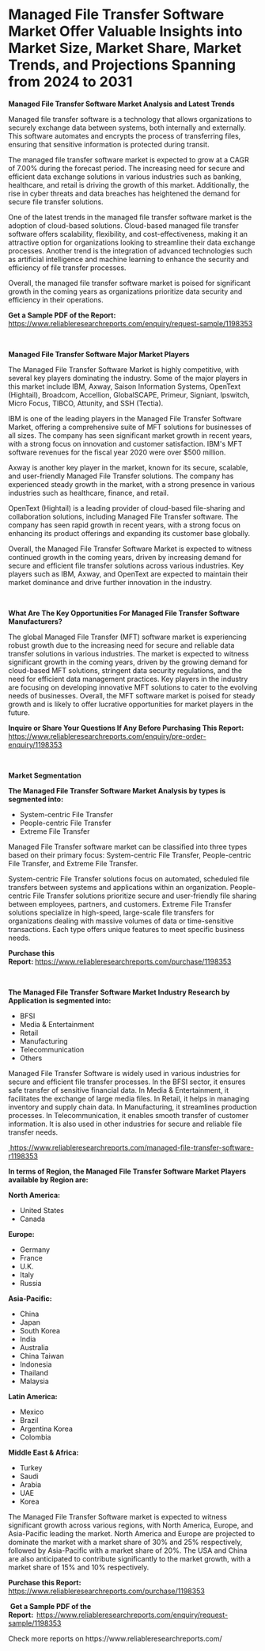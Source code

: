 <p><h1>Managed File Transfer Software Market Offer Valuable Insights into Market Size, Market Share, Market Trends, and Projections Spanning from 2024 to 2031</h1></p><p><strong>Managed File Transfer Software Market Analysis and Latest Trends</strong></p>
<p><p>Managed file transfer software is a technology that allows organizations to securely exchange data between systems, both internally and externally. This software automates and encrypts the process of transferring files, ensuring that sensitive information is protected during transit.</p><p>The managed file transfer software market is expected to grow at a CAGR of 7.00% during the forecast period. The increasing need for secure and efficient data exchange solutions in various industries such as banking, healthcare, and retail is driving the growth of this market. Additionally, the rise in cyber threats and data breaches has heightened the demand for secure file transfer solutions.</p><p>One of the latest trends in the managed file transfer software market is the adoption of cloud-based solutions. Cloud-based managed file transfer software offers scalability, flexibility, and cost-effectiveness, making it an attractive option for organizations looking to streamline their data exchange processes. Another trend is the integration of advanced technologies such as artificial intelligence and machine learning to enhance the security and efficiency of file transfer processes.</p><p>Overall, the managed file transfer software market is poised for significant growth in the coming years as organizations prioritize data security and efficiency in their operations.</p></p>
<p><strong>Get a Sample PDF of the Report:&nbsp;</strong> <a href="https://www.reliableresearchreports.com/enquiry/request-sample/1198353">https://www.reliableresearchreports.com/enquiry/request-sample/1198353</a></p>
<p>&nbsp;</p>
<p><strong>Managed File Transfer Software Major Market Players</strong></p>
<p><p>The Managed File Transfer Software Market is highly competitive, with several key players dominating the industry. Some of the major players in this market include IBM, Axway, Saison Information Systems, OpenText (Hightail), Broadcom, Accellion, GlobalSCAPE, Primeur, Signiant, Ipswitch, Micro Focus, TIBCO, Attunity, and SSH (Tectia).</p><p>IBM is one of the leading players in the Managed File Transfer Software Market, offering a comprehensive suite of MFT solutions for businesses of all sizes. The company has seen significant market growth in recent years, with a strong focus on innovation and customer satisfaction. IBM's MFT software revenues for the fiscal year 2020 were over $500 million.</p><p>Axway is another key player in the market, known for its secure, scalable, and user-friendly Managed File Transfer solutions. The company has experienced steady growth in the market, with a strong presence in various industries such as healthcare, finance, and retail.</p><p>OpenText (Hightail) is a leading provider of cloud-based file-sharing and collaboration solutions, including Managed File Transfer software. The company has seen rapid growth in recent years, with a strong focus on enhancing its product offerings and expanding its customer base globally.</p><p>Overall, the Managed File Transfer Software Market is expected to witness continued growth in the coming years, driven by increasing demand for secure and efficient file transfer solutions across various industries. Key players such as IBM, Axway, and OpenText are expected to maintain their market dominance and drive further innovation in the industry.</p></p>
<p>&nbsp;</p>
<p><strong>What Are The Key Opportunities For Managed File Transfer Software Manufacturers?</strong></p>
<p><p>The global Managed File Transfer (MFT) software market is experiencing robust growth due to the increasing need for secure and reliable data transfer solutions in various industries. The market is expected to witness significant growth in the coming years, driven by the growing demand for cloud-based MFT solutions, stringent data security regulations, and the need for efficient data management practices. Key players in the industry are focusing on developing innovative MFT solutions to cater to the evolving needs of businesses. Overall, the MFT software market is poised for steady growth and is likely to offer lucrative opportunities for market players in the future.</p></p>
<p><strong>Inquire or Share Your Questions If Any Before Purchasing This Report:</strong> <a href="https://www.reliableresearchreports.com/enquiry/pre-order-enquiry/1198353">https://www.reliableresearchreports.com/enquiry/pre-order-enquiry/1198353</a></p>
<p>&nbsp;</p>
<p><strong>Market Segmentation</strong></p>
<p><strong>The Managed File Transfer Software Market Analysis by types is segmented into:</strong></p>
<p><ul><li>System-centric File Transfer</li><li>People-centric File Transfer</li><li>Extreme File Transfer</li></ul></p>
<p><p>Managed File Transfer software market can be classified into three types based on their primary focus: System-centric File Transfer, People-centric File Transfer, and Extreme File Transfer. </p><p>System-centric File Transfer solutions focus on automated, scheduled file transfers between systems and applications within an organization. People-centric File Transfer solutions prioritize secure and user-friendly file sharing between employees, partners, and customers. Extreme File Transfer solutions specialize in high-speed, large-scale file transfers for organizations dealing with massive volumes of data or time-sensitive transactions. Each type offers unique features to meet specific business needs.</p></p>
<p><strong>Purchase this Report:&nbsp;</strong><a href="https://www.reliableresearchreports.com/purchase/1198353">https://www.reliableresearchreports.com/purchase/1198353</a></p>
<p>&nbsp;</p>
<p><strong>The Managed File Transfer Software Market Industry Research by Application is segmented into:</strong></p>
<p><ul><li>BFSI</li><li>Media & Entertainment</li><li>Retail</li><li>Manufacturing</li><li>Telecommunication</li><li>Others</li></ul></p>
<p><p>Managed File Transfer Software is widely used in various industries for secure and efficient file transfer processes. In the BFSI sector, it ensures safe transfer of sensitive financial data. In Media & Entertainment, it facilitates the exchange of large media files. In Retail, it helps in managing inventory and supply chain data. In Manufacturing, it streamlines production processes. In Telecommunication, it enables smooth transfer of customer information. It is also used in other industries for secure and reliable file transfer needs.</p></p>
<p><a href="https://www.reliableresearchreports.com/managed-file-transfer-software-r1198353">&nbsp;https://www.reliableresearchreports.com/managed-file-transfer-software-r1198353</a></p>
<p><strong>In terms of Region, the Managed File Transfer Software Market Players available by Region are:</strong></p>
<p>
    <p> <strong> North America: </strong>
        <ul>
            <li>United States</li>
            <li>Canada</li>
        </ul>
        </p> 
    <p> <strong> Europe: </strong>
        <ul>
            <li>Germany</li>
            <li>France</li>
            <li>U.K.</li>
            <li>Italy</li>
            <li>Russia</li>
        </ul>
        </p> 
    <p> <strong> Asia-Pacific: </strong>
        <ul>
            <li>China</li>
            <li>Japan</li>
            <li>South Korea</li>
            <li>India</li>
            <li>Australia</li>
            <li>China Taiwan</li>
            <li>Indonesia</li>
            <li>Thailand</li>
            <li>Malaysia</li>
        </ul>
        </p> 
    <p> <strong> Latin America: </strong>
        <ul>
            <li>Mexico</li>
            <li>Brazil</li>
            <li>Argentina Korea</li>
            <li>Colombia</li>
        </ul>
        </p> 
    <p> <strong> Middle East & Africa: </strong>
        <ul>
            <li>Turkey</li>
            <li>Saudi</li>
            <li>Arabia</li>
            <li>UAE</li>
            <li>Korea</li>
        </ul>
    </p>
    </p>
<p><p>The Managed File Transfer Software market is expected to witness significant growth across various regions, with North America, Europe, and Asia-Pacific leading the market. North America and Europe are projected to dominate the market with a market share of 30% and 25% respectively, followed by Asia-Pacific with a market share of 20%. The USA and China are also anticipated to contribute significantly to the market growth, with a market share of 15% and 10% respectively.</p></p>
<p><strong>Purchase this Report: </strong><a href="https://www.reliableresearchreports.com/purchase/1198353">https://www.reliableresearchreports.com/purchase/1198353</a></p>
<p>&nbsp;<strong>Get a Sample PDF of the Report:&nbsp;&nbsp;</strong><a href="https://www.reliableresearchreports.com/enquiry/request-sample/1198353">https://www.reliableresearchreports.com/enquiry/request-sample/1198353</a></p>
<p><strong></strong></p>
<p>Check more reports on https://www.reliableresearchreports.com/</p>